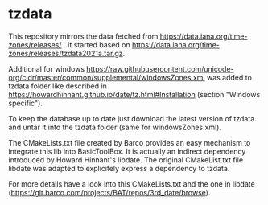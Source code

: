 # tzdata #

This repository mirrors the data fetched from <https://data.iana.org/time-zones/releases/> .
It started based on <https://data.iana.org/time-zones/releases/tzdata2021a.tar.gz>.

Additional for windows
<https://raw.githubusercontent.com/unicode-org/cldr/master/common/supplemental/windowsZones.xml>
was added to tzdata folder like described in
<https://howardhinnant.github.io/date/tz.html#Installation> (section "Windows specific").

To keep the database up to date just download the latest version of tzdata and untar it into
the tzdata folder (same for windowsZones.xml).

The CMakeLists.txt file created by Barco provides an easy mechanism to integrate this lib into
BasicToolBox. It is actually an indirect dependency introduced by Howard Hinnant's libdate.
The original CMakeList.txt file libdate was adapted to explicitely express a dependency to tzdata.

For more details have a look into this CMakeLists.txt and the one in libdate (https://git.barco.com/projects/BAT/repos/3rd_date/browse).